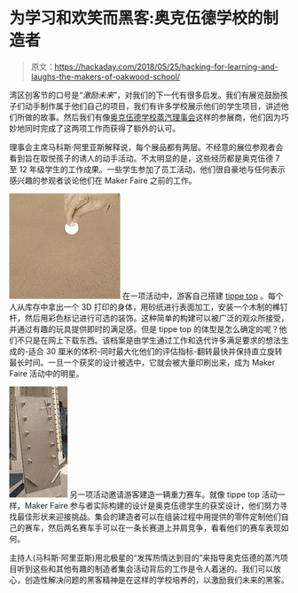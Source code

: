 # 为学习和欢笑而黑客:奥克伍德学校的制造者

> 原文：<https://hackaday.com/2018/05/25/hacking-for-learning-and-laughs-the-makers-of-oakwood-school/>

湾区创客节的口号是“*激励未来*”，对我们的下一代有很多启发。我们有展览鼓励孩子们动手制作属于他们自己的项目，我们有许多学校展示他们的学生项目，讲述他们所做的故事。然后我们有像[奥克伍德学校蒸汽理事会](https://makerfaire.com/maker/entry/65093/)这样的参展商，他们因为巧妙地同时完成了这两项工作而获得了额外的认可。

理事会主席马科斯·阿里亚斯解释说，每个展品都有两层。不经意的展位参观者会看到旨在取悦孩子的诱人的动手活动。不太明显的是，这些经历都是奥克伍德 7 至 12 年级学生的工作成果。一些学生参加了员工活动，他们很自豪地与任何表示感兴趣的参观者谈论他们在 Maker Faire 之前的工作。

[![](img/872db5a9cf0245de0e08f95993cd615e.png)](https://hackaday.com/wp-content/uploads/2018/06/oakwood-tippe-top.gif) 在一项活动中，游客自己搭建 [tippe top](https://en.wikipedia.org/wiki/Tippe_top) 。每个人从库存中拿出一个 3D 打印的身体，用砂纸进行表面加工，安装一个木制的榫钉杆，然后用彩色标记进行可选的装饰。这种简单的构建可以被广泛的观众所接受，并通过有趣的玩具提供即时的满足感。但是 tippe top 的体型是怎么确定的呢？他们不只是在网上下载东西。该档案是由学生通过工作和迭代许多满足要求的想法生成的-适合 30 厘米的体积-同时最大化他们的评估指标-翻转最快并保持直立旋转最长时间。一旦一个获奖的设计被选中，它就会被大量印刷出来，成为 Maker Faire 活动中的明星。

[![](img/0053ca4c834efdd5a6af253baf500e84.png)](https://hackaday.com/wp-content/uploads/2018/06/oakwood-gravity-racer.gif) 另一项活动邀请游客建造一辆重力赛车。就像 tippe top 活动一样，Maker Faire 参与者实际构建的设计是奥克伍德学生的获奖设计，他们努力寻找最佳形状来迎接挑战。集会的建造者可以在组装过程中用提供的零件定制他们自己的赛车，然后两名赛车手可以在一条长赛道上并肩竞争，看看他们的赛车表现如何。

主持人(马科斯·阿里亚斯)用北极星的“发挥热情达到目的”来指导奥克伍德的蒸汽项目听到这些和其他有趣的制造者集会活动背后的工作是令人着迷的。我们可以放心，创造性解决问题的黑客精神是在这样的学校培养的，以激励我们未来的黑客。
